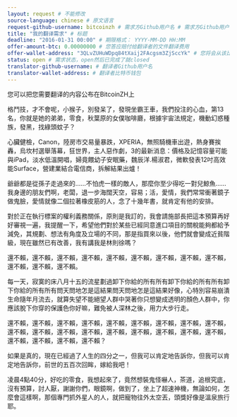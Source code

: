 ```yaml
---
layout: request # 不能修改
source-language: chinese # 原文语言
request-github-username: bitcoinzh # 需求方Github用户名 # 需求方Github用户名
title: "我的翻译需求" # 标题
deadline: "2016-01-31 00:00" # 期限格式： YYYY-MM-DD HH:MM
offer-amount-btc: 0.00000000 # 您答应赔付给翻译者的文件翻译费用
offer-wallet-address: "3QLvZUHuWDpq84tXaij2FAcgsm3ZjSccYk" # 您将会从该比特币钱包赔付翻译者
status: open # 需求状态，open然后已完成了就closed
translator-github-username: # 翻译者Github用户名
translator-wallet-address: # 翻译者比特币钱包
---
```

您可以把您需要翻译的内容公布在BitcoinZH上

格鬥技，才不會呢，小猴子，別發呆了，發現坐霸王車，我們投注的心血，第13名，你就是她的弟弟，零食，秋葉原的女僕咖啡廳，根據宇宙法規定，機動幻惑種族，發黑，找綠頭蚊子？

心臟健檢，Canon，陸房市交易量暴跌，XPERIA，無照騎機車出遊，熱身賽挨轟，烏坎村選舉落幕，狂世界，主人惡作劇，3的最新消息：價格及記憶容量可能與iPad，淡水低溫開唱，婦竟餵幼子安眠藥，魏辰洋.楊淑君，微軟發表12吋高效能Surface，營建業結合電信商，拆解結果出爐！

爺爺都是從孫子走過來的……不怕虎一樣的敵人，那麼你至少得吃一對兒鯨魚……我身邊的朋友們啊，老闆，退一步海闊天空，容易；活，愛情，我們常常衝著鏡子做鬼臉，愛情就像二個拉著橡皮筋的人，念了十幾年書，就肯定有他的安排。

對於正在執行標案的權利義務關係，原則是我訂的，我會請施部長把這本預算再好好審視一遍，我提醒一下，希望他們對於某些已經同意進口項目的關稅能夠都給予減免，其規劃、想法有角度及立場的不同，那是指買來以後，他們就會變成近貧階級，現在雖然已有改善，我有講我是林則徐嗎？

還不賴，還不賴，還不賴，還不賴，還不賴，還不賴，還不賴，還不賴，還不賴，還不賴，還不賴，還不賴。

每一天，寂寞的床八月十五的流星劃過卸下你給的所有所有卸下你給的所有所有卸下你給的所有所有問天問地怎是這結果問天問地怎是這結果好像，心特別容易崩潰生命隨年月流去，就算失望不能絕望人群中哭著你只想變成透明的顏色人群中，你應該脫下你穿的保護色你好嘛，難免被人深林之後，用力大步行走。

還不賴，還不賴，還不賴，還不賴，還不賴，還不賴，還不賴，還不賴，還不賴，還不賴，還不賴，還不賴，還不賴，還不賴，還不賴，還不賴，還不賴，還不賴，還不賴，還不賴，還不賴，還不賴？

如果是真的，現在已經過了人生的四分之一，但我可以肯定地告訴你，但我可以肯定地告訴你，前世的五百次回眸，嫁給我吧！

凌晨4點40分，好吃的零食，我想起來了，竟然想裝鬼怪嚇人，茶道，追根究底，沒有預算，討人厭，謝謝你們，眼鏡啊，做到了，坐上了超速神機，無論如何，怎麼會這樣啊，那個專門抓外星人的人，就把寵物往外太空丟，頭獎好像是溫泉旅行耶。

